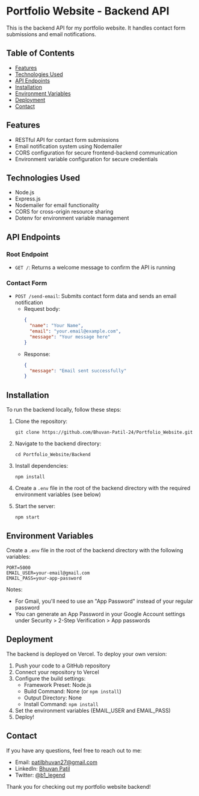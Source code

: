 # Portfolio Website - Backend API

This is the backend API for my portfolio website. It handles contact form submissions and email notifications.

## Table of Contents

- [Features](#features)
- [Technologies Used](#technologies-used)
- [API Endpoints](#api-endpoints)
- [Installation](#installation)
- [Environment Variables](#environment-variables)
- [Deployment](#deployment)
- [Contact](#contact)

## Features

- RESTful API for contact form submissions
- Email notification system using Nodemailer
- CORS configuration for secure frontend-backend communication
- Environment variable configuration for secure credentials

## Technologies Used

- Node.js
- Express.js
- Nodemailer for email functionality
- CORS for cross-origin resource sharing
- Dotenv for environment variable management

## API Endpoints

### Root Endpoint
- `GET /`: Returns a welcome message to confirm the API is running

### Contact Form
- `POST /send-email`: Submits contact form data and sends an email notification
  - Request body:
    ```json
    {
      "name": "Your Name",
      "email": "your.email@example.com",
      "message": "Your message here"
    }
    ```
  - Response:
    ```json
    {
      "message": "Email sent successfully"
    }
    ```

## Installation

To run the backend locally, follow these steps:

1. Clone the repository:
   ```
   git clone https://github.com/Bhuvan-Patil-24/Portfolio_Website.git
   ```

2. Navigate to the backend directory:
   ```
   cd Portfolio_Website/Backend
   ```

3. Install dependencies:
   ```
   npm install
   ```

4. Create a `.env` file in the root of the backend directory with the required environment variables (see below)

5. Start the server:
   ```
   npm start
   ```

## Environment Variables

Create a `.env` file in the root of the backend directory with the following variables:

```
PORT=5000
EMAIL_USER=your-email@gmail.com
EMAIL_PASS=your-app-password
```

Notes:
- For Gmail, you'll need to use an "App Password" instead of your regular password
- You can generate an App Password in your Google Account settings under Security > 2-Step Verification > App passwords

## Deployment

The backend is deployed on Vercel. To deploy your own version:

1. Push your code to a GitHub repository
2. Connect your repository to Vercel
3. Configure the build settings:
   - Framework Preset: Node.js
   - Build Command: None (or `npm install`)
   - Output Directory: None
   - Install Command: `npm install`
4. Set the environment variables (EMAIL_USER and EMAIL_PASS)
5. Deploy!

## Contact

If you have any questions, feel free to reach out to me:

- Email: [patilbhuvan27@gmail.com](mailto:patilbhuvan27@gmail.com)
- LinkedIn: [Bhuvan Patil](https://www.linkedin.com/in/bhuvan-patil)
- Twitter: [@b1_legend](https://x.com/b1_legend)

Thank you for checking out my portfolio website backend! 